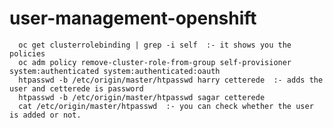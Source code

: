 # user-management-openshift

      oc get clusterrolebinding | grep -i self  :- it shows you the policies
      oc adm policy remove-cluster-role-from-group self-provisioner system:authenticated system:authenticated:oauth
      htpasswd -b /etc/origin/master/htpasswd harry cetterede  :- adds the user and cetterede is password
      htpasswd -b /etc/origin/master/htpasswd sagar cetterede
      cat /etc/origin/master/htpasswd  :- you can check whether the user is added or not.

